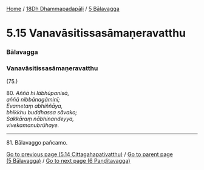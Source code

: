 
[Home](/) / [18Dh Dhammapadapāḷi](/tipitaka/18Dh.md) / [5 Bālavagga](/tipitaka/18Dh/5.md)

# 5.15 Vanavāsitissasāmaṇeravatthu

### Bālavagga

### Vanavāsitissasāmaṇeravatthu

(75.)

80\. _Aññā hi lābhūpanisā,_  
_aññā nibbānagāminī;_  
_Evametaṃ abhiññāya,_  
_bhikkhu buddhassa sāvako;_  
_Sakkāraṃ nābhinandeyya,_  
_vivekamanubrūhaye._  


---

81\. Bālavaggo pañcamo.



[Go to previous page (5.14 Cittagahapativatthu)](/tipitaka/18Dh/5/5.14.md) / [Go to parent page (5 Bālavagga)](/tipitaka/18Dh/5.md) / [Go to next page (6 Paṇḍitavagga)](/tipitaka/18Dh/6.md)



